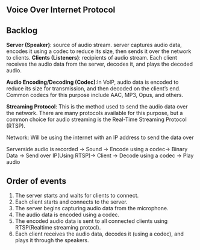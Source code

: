 ## Voice Over Internet Protocol

## Backlog

**Server (Speaker)**: source of audio stream. server captures audio data, encodes it using a codec to reduce its size, then sends it over the network to clients.
**Clients (Listeners)**: recipients of audio stream. Each client receives the audio data from the server, decodes it, and plays the decoded audio.

**Audio Encoding/Decoding (Codec)**:In VoIP, audio data is encoded to reduce its size for transmission, and then decoded on the client’s end.
Common codecs for this purpose include AAC, MP3, Opus, and others.

**Streaming Protocol**: This is the method used to send the audio data over the network. There are many protocols available for this purpose, but a common choice for audio streaming is the
Real-Time Streaming Protocol (RTSP).

Network: Will be using the internet with an IP address to send the data over

Serverside audio is recorded -> Sound -> Encode using a codec-> Binary Data -> Send over IP(Using RTSP)-> Client -> Decode using a codec -> Play audio

## Order of events

1. The server starts and waits for clients to connect.
2. Each client starts and connects to the server.
3. The server begins capturing audio data from the microphone.
4. The audio data is encoded using a codec.
5. The encoded audio data is sent to all connected clients using RTSP(Realtime streaming protocl).
6. Each client receives the audio data, decodes it (using a codec), and plays it through the speakers.
